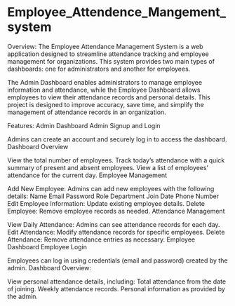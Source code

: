 ﻿# Employee_Attendence_Mangement_system


Overview:
The Employee Attendance Management System is a web application designed to streamline attendance tracking and employee management for organizations. This system provides two main types of dashboards: one for administrators and another for employees.

The Admin Dashboard enables administrators to manage employee information and attendance, while the Employee Dashboard allows employees to view their attendance records and personal details. This project is designed to improve accuracy, save time, and simplify the management of attendance records in an organization.

Features:
Admin Dashboard
Admin Signup and Login

Admins can create an account and securely log in to access the dashboard.
Dashboard Overview

View the total number of employees.
Track today’s attendance with a quick summary of present and absent employees.
View a list of employees’ attendance for the current day.
Employee Management

Add New Employee: Admins can add new employees with the following details:
Name
Email
Password
Role
Department
Join Date
Phone Number
Edit Employee Information: Update existing employee details.
Delete Employee: Remove employee records as needed.
Attendance Management

View Daily Attendance: Admins can see attendance records for each day.
Edit Attendance: Modify attendance records for specific employees.
Delete Attendance: Remove attendance entries as necessary.
Employee Dashboard
Employee Login

Employees can log in using credentials (email and password) created by the admin.
Dashboard Overview:

View personal attendance details, including:
Total attendance from the date of joining.
Weekly attendance records.
Personal information as provided by the admin.
